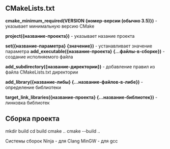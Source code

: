 
## CMakeLists.txt

**cmake_minimum_required(VERSION {номер-версии (обычно 3.5)})** - указывает минимальную версию CMake

**project({название-проекта})** - указывает назание проекта

**set({название-параметра} {значение})** - устанавливает значение параметра
**add_executable({название-проекта} {...файлы-в-сборке})** - создание исполняемого файла

**add_subdirectory({название-директории})** - добавление правил из файла CMakeLists.txt директории

**add_library({название-либы} {...название-файлов-в-либе})** - определение библиотеки

**target_link_libraries({название-проекта} {...название-библиотек})** - линковка библиотек
## Сборка проекта
mkdir build
cd build
cmake ..
cmake --build ..

Системы сборок
Ninja - для Clang
MinGW - для gcc